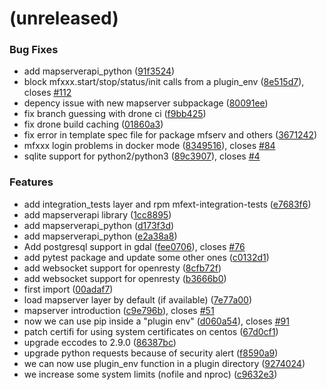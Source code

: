 <a name=""></a>
# (unreleased)


### Bug Fixes

* add mapserverapi_python ([91f3524](https://github.com/metwork-framework/mfext/commit/91f3524))
* block mfxxx.start/stop/status/init calls from a plugin_env ([8e515d7](https://github.com/metwork-framework/mfext/commit/8e515d7)), closes [#112](https://github.com/metwork-framework/mfext/issues/112)
* depency issue with new mapserver subpackage ([80091ee](https://github.com/metwork-framework/mfext/commit/80091ee))
* fix branch guessing with drone ci ([f9bb425](https://github.com/metwork-framework/mfext/commit/f9bb425))
* fix drone build caching ([01860a3](https://github.com/metwork-framework/mfext/commit/01860a3))
* fix error in template spec file for package mfserv and others ([3671242](https://github.com/metwork-framework/mfext/commit/3671242))
* mfxxx login problems in docker mode ([8349516](https://github.com/metwork-framework/mfext/commit/8349516)), closes [#84](https://github.com/metwork-framework/mfext/issues/84)
* sqlite support for python2/python3 ([89c3907](https://github.com/metwork-framework/mfext/commit/89c3907)), closes [#4](https://github.com/metwork-framework/mfext/issues/4)


### Features

* add integration_tests layer and rpm mfext-integration-tests ([e7683f6](https://github.com/metwork-framework/mfext/commit/e7683f6))
* add mapserverapi library ([1cc8895](https://github.com/metwork-framework/mfext/commit/1cc8895))
* add mapserverapi_python ([d173f3d](https://github.com/metwork-framework/mfext/commit/d173f3d))
* add mapserverapi_python ([e2a38a8](https://github.com/metwork-framework/mfext/commit/e2a38a8))
* Add postgresql support in gdal ([fee0706](https://github.com/metwork-framework/mfext/commit/fee0706)), closes [#76](https://github.com/metwork-framework/mfext/issues/76)
* add pytest package and update some other ones ([c0132d1](https://github.com/metwork-framework/mfext/commit/c0132d1))
* add websocket support for openresty ([8cfb72f](https://github.com/metwork-framework/mfext/commit/8cfb72f))
* add websocket support for openresty ([b3666b0](https://github.com/metwork-framework/mfext/commit/b3666b0))
* first import ([00adaf7](https://github.com/metwork-framework/mfext/commit/00adaf7))
* load mapserver layer by default (if available) ([7e77a00](https://github.com/metwork-framework/mfext/commit/7e77a00))
* mapserver introduction ([c9e796b](https://github.com/metwork-framework/mfext/commit/c9e796b)), closes [#51](https://github.com/metwork-framework/mfext/issues/51)
* now we can use pip inside a "plugin env" ([d060a54](https://github.com/metwork-framework/mfext/commit/d060a54)), closes [#91](https://github.com/metwork-framework/mfext/issues/91)
* patch certifi for using system certificates on centos ([67d0cf1](https://github.com/metwork-framework/mfext/commit/67d0cf1))
* upgrade eccodes to 2.9.0 ([86387bc](https://github.com/metwork-framework/mfext/commit/86387bc))
* upgrade python requests because of security alert ([f8590a9](https://github.com/metwork-framework/mfext/commit/f8590a9))
* we can now use plugin_env function in a plugin directory ([9274024](https://github.com/metwork-framework/mfext/commit/9274024))
* we increase some system limits (nofile and nproc) ([c9632e3](https://github.com/metwork-framework/mfext/commit/c9632e3))



